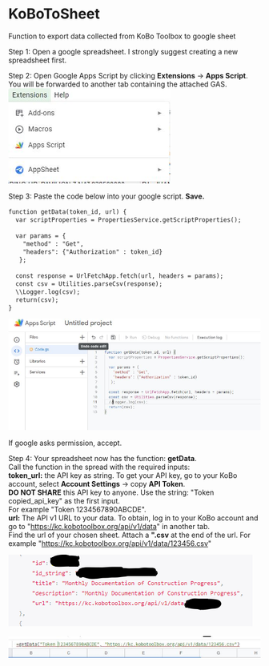# KoBoToSheet
Function to export data collected from KoBo Toolbox to google sheet

Step 1:
Open a google spreadsheet.
I strongly suggest creating a new spreadsheet first.


Step 2:
Open Google Apps Script by clicking **Extensions** -> **Apps Script**.
You will be forwarded to another tab containing the attached GAS.
![Open GAS](https://github.com/markbenedictmortera/KoBoToSheet/blob/main/extension.JPG)

Step 3:
Paste the code below into your google script. **Save.**

```{js}
function getData(token_id, url) {
  var scriptProperties = PropertiesService.getScriptProperties();

  var params = {
    "method" : "Get",
    "headers": {"Authorization" : token_id}
   };
  
  const response = UrlFetchApp.fetch(url, headers = params);
  const csv = Utilities.parseCsv(response);
  \\Logger.log(csv);
  return(csv);
}
```
![Save](https://github.com/markbenedictmortera/KoBoToSheet/blob/main/save.JPG)

If google asks permission, accept.

Step 4:
Your spreadsheet now has the function: **getData**.\
Call the function in the spread with the required inputs:\
**token_url:** the API key as string. To get your API key, go to your KoBo account, select **Account Settings** -> copy **API Token**. \
                                    **DO NOT SHARE** this API key to anyone. Use the string: "Token copied_api_key" as the first input. \
                                      For example "Token 1234567890ABCDE". \
**url:** The API v1 URL to your data. To obtain, log in to your KoBo account and go to "https://kc.kobotoolbox.org/api/v1/data" in another tab. \
                                      Find the url of your chosen sheet. Attach a **".csv** at the end of the url. For example "https://kc.kobotoolbox.org/api/v1/data/123456.csv"

![The list of sheets should look like this.](https://github.com/markbenedictmortera/KoBoToSheet/blob/main/csv_url.png)
\
\
![The list of sheets should look like this.](https://github.com/markbenedictmortera/KoBoToSheet/blob/main/getData.JPG)
                                     
                                      
                                  
                                  
                                  




